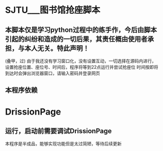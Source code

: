 # SJTU___图书馆抢座脚本
## 本脚本仅是学习python过程中的练手作，今后由脚本引起的纠纷和造成的一切后果，其责任概由使用者承担，与本人无关。特此声明！
(叠甲，过)
由于我还没有学习窗口化，没有设置互动，一切选择在源码内进行，设置抢座位置、座位号、时间后，程序将等到22点运行并尝试抢座位
时间按即将到达时会弹出浏览器窗口，请输入密码并登录网页


## 本程序依赖 
# DrissionPage
## 运行，启动前需要调试DrissionPage

本程序是半成品，能够实现功能但是太过简陋，等待后续更新
